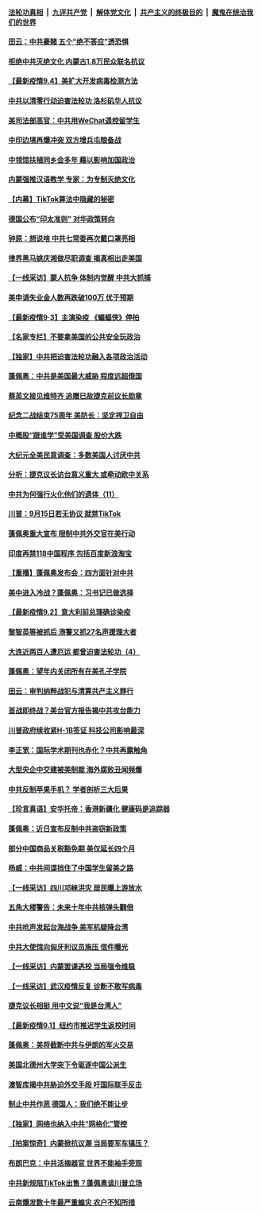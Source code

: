 

####  [法轮功真相](../../../../basic/blob/master/README.md?t=09042231) &nbsp;|&nbsp; [九评共产党](../../../../9ping.md/blob/master/README.md?t=09042231) &nbsp;|&nbsp; [解体党文化](../../../../jtdwh.md/blob/master/README.md?t=09042231)  &nbsp;|&nbsp; [共产主义的终极目的](../../../../gczydzjmd.md/blob/master/README.md?t=09042231) &nbsp;|&nbsp; [魔鬼在统治我们的世界](../../../../mgztzwmdsj.md/blob/master/README.md?t=09042231) 

#### [田云：中共豪赌 五个“绝不答应”透恐惧](../pages/nf4514/n12379161.md?t=09042231) 

#### [拒绝中共灭绝文化 内蒙古1.8万民众联名抗议](../pages/nf4514/n12380003.md?t=09042231) 

#### [【最新疫情9.4】美扩大开发病毒检测方法](../pages/nf4514/n12379240.md?t=09042231) 

#### [中共以清零行动迫害法轮功 洛杉矶华人抗议](../pages/nf4514/n12379184.md?t=09042231) 

#### [美司法部高官：中共用WeChat遥控留学生](../pages/nf4514/n12378744.md?t=09042231) 

#### [中印边境再爆冲突 双方增兵屯粮备战](../pages/nf4514/n12378965.md?t=09042231) 

#### [中领馆扶植同乡会多年 藉以影响加国政治](../pages/nf4514/n12378812.md?t=09042231) 

#### [内蒙强推汉语教学 专家：为专制灭绝文化](../pages/nf4514/n12378608.md?t=09042231) 

#### [【内幕】TikTok算法中隐藏的秘密](../pages/nf4514/n12378196.md?t=09042231) 

#### [德国公布“印太准则” 对华政策转向](../pages/nf4514/n12378553.md?t=09042231) 

#### [钟原：想说啥 中共七常委再次戴口罩亮相](../pages/nf4514/n12378663.md?t=09042231) 

#### [律界黑马姚庆湘做尽职调查 揭真相出走美国](../pages/nf4514/n12376342.md?t=09042231) 

#### [【一线采访】蒙人抗争 体制内觉醒 中共大抓捕](../pages/nf4514/n12378222.md?t=09042231) 

#### [美申请失业金人数再跌破100万 优于预期](../pages/nf4514/n12378373.md?t=09042231) 

#### [【最新疫情9·3】主演染疫 《蝙蝠侠》停拍](../pages/nf4514/n12376713.md?t=09042231) 

#### [【名家专栏】不要拿美国的公共安全玩政治](../pages/nf4514/n12378184.md?t=09042231) 

#### [【独家】中共把迫害法轮功融入各项政治活动](../pages/nf4514/n12367319.md?t=09042231) 

#### [蓬佩奥：中共是美国最大威胁 程度远超俄国](../pages/nf4514/n12377492.md?t=09042231) 

#### [蔡英文接见维特齐 追赠已故捷克前议长勋章](../pages/nf4514/n12376823.md?t=09042231) 

#### [纪念二战结束75周年 美防长：坚定捍卫自由](../pages/nf4514/n12377254.md?t=09042231) 

#### [中概股“跟谁学”受美国调查 股价大跌](../pages/nf4514/n12377002.md?t=09042231) 

#### [大纪元全美民意调查：多数美国人讨厌中共](../pages/nf4514/n12376484.md?t=09042231) 

#### [分析：捷克议长访台意义重大 或牵动欧中关系](../pages/nf4514/n12375897.md?t=09042231) 

#### [中共为何强行火化他们的遗体（11）](../pages/nf4514/n12374310.md?t=09042231) 

#### [川普：9月15日若无协议 就禁TikTok](../pages/nf4514/n12376042.md?t=09042231) 

#### [蓬佩奥重大宣布 限制中共外交官在美行动](../pages/nf4514/n12375780.md?t=09042231) 

#### [印度再禁118中国程序 包括百度新浪淘宝](../pages/nf4514/n12375743.md?t=09042231) 

#### [【重播】蓬佩奥发布会：四方面针对中共](../pages/nf4514/n12374307.md?t=09042231) 

#### [美中进入冷战？蓬佩奥：习书记已做选择](../pages/nf4514/n12375291.md?t=09042231) 

#### [【最新疫情9.2】意大利前总理确诊染疫](../pages/nf4514/n12373881.md?t=09042231) 

#### [黎智英等被抓后 港警又抓27名声援理大者](../pages/nf4514/n12374817.md?t=09042231) 

#### [大连近两百人遭厄运 都曾迫害法轮功（4）](../pages/nf4514/n12372772.md?t=09042231) 

#### [蓬佩奥：望年内关闭所有在美孔子学院](../pages/nf4514/n12374234.md?t=09042231) 

#### [田云：审判纳粹战犯与清算共产主义罪行](../pages/nf4514/n12373166.md?t=09042231) 

#### [首战即终战？美台官方报告揭中共攻台能力](../pages/nf4514/n12374529.md?t=09042231) 

#### [川普政府续收紧H-1B签证 科技公司影响最深](../pages/nf4514/n12374609.md?t=09042231) 

#### [李正宽：国际学术期刊也赤化？中共再露触角](../pages/nf4514/n12374130.md?t=09042231) 

#### [大型央企中交建被美制裁 海外腐败丑闻频爆](../pages/nf4514/n12370781.md?t=09042231) 

#### [中共反制苹果手机？ 学者剖析三大后果](../pages/nf4514/n12374341.md?t=09042231) 

#### [【珍言真语】安华托帝：香港新疆化 健康码是追踪器](../pages/nf4514/n12373087.md?t=09042231) 

#### [蓬佩奥：近日宣布反制中共盗窃新政策](../pages/nf4514/n12374116.md?t=09042231) 

#### [部分中国商品关税豁免期 美仅延长四个月](../pages/nf4514/n12373949.md?t=09042231) 

#### [杨威：中共间谍挡住了中国学生留美之路](../pages/nf4514/n12373984.md?t=09042231) 

#### [【一线采访】四川邛崃洪灾 居民曝上游放水](../pages/nf4514/n12373810.md?t=09042231) 

#### [五角大楼警告：未来十年中共核弹头翻倍](../pages/nf4514/n12373741.md?t=09042231) 

#### [中共呛声发起台海战争 美军机疑降台湾](../pages/nf4514/n12373757.md?t=09042231) 

#### [中共大使馆向匈牙利议员施压 信件曝光](../pages/nf4514/n12373278.md?t=09042231) 

#### [【一线采访】内蒙罢课逃校 当局强令维稳](../pages/nf4514/n12373233.md?t=09042231) 

#### [【一线采访】武汉疫情反复 诊断不敢写病毒](../pages/nf4514/n12372669.md?t=09042231) 

#### [捷克议长相挺 用中文说“我是台湾人”](../pages/nf4514/n12372934.md?t=09042231) 

#### [【最新疫情9.1】纽约市推迟学生返校时间](../pages/nf4514/n12371561.md?t=09042231) 

#### [蓬佩奥：美将截断中共与伊朗的军火交易](../pages/nf4514/n12372436.md?t=09042231) 

#### [美国北德州大学突下令驱逐中国公派生](../pages/nf4514/n12371864.md?t=09042231) 

#### [澳智库揭中共胁迫外交手段 吁国际联手反击](../pages/nf4514/n12371808.md?t=09042231) 

#### [制止中共作恶 德国人：我们绝不能让步](../pages/nf4514/n12369984.md?t=09042231) 

#### [【独家】网络也纳入中共“网格化”管控](../pages/nf4514/n12371336.md?t=09042231) 

#### [【拍案惊奇】内蒙掀抗议潮 当局要军车镇压？](../pages/nf4514/n12371658.md?t=09042231) 

#### [布朗巴克：中共活摘器官 世界不能袖手旁观](../pages/nf4514/n12371290.md?t=09042231) 

#### [中共新规阻TikTok出售？蓬佩奥谈川普立场](../pages/nf4514/n12371094.md?t=09042231) 

#### [云南爆发数十年最严重蝗灾 农户不知所措](../pages/nf4514/n12371079.md?t=09042231) 

